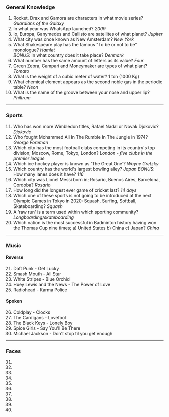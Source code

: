 ### General Knowledge
1. Rocket, Drax and Gamora are characters in what movie series? *Guardians of the Galaxy*
2. In what year was WhatsApp launched? *2009*
3. Io, Europa, Ganymedes and Callisto are satellites of what planet? *Jupiter*
4. What city was once known as New Amsterdam? *New York*
5. What Shakespeare play has the famous "To be or not to be" monologue? *Hamlet*      
      _BONUS_: In what country does it take place? *Denmark*
6. What number has the same amount of letters as its value? *Four*
7. Green Zebra, Campari and Moneymaker are types of what plant? *Tomato*
8. What is the weight of a cubic meter of water? 1 ton (1000 Kg)
9. What chemical element appears as the second noble gas in the periodic table? *Neon*
10. What is the name of the groove between your nose and upper lip? *Philtrum*
---
### Sports
11. Who has won more Wimbledon titles, Rafael Nadal or Novak Djokovic? *Djokovic*
12. Who fought Mohammed Ali In The Rumble In The Jungle in 1974? *George Foreman*
13. Which city has the most football clubs competing in its country's top division; Moscow, Rome, Tokyo, London? *London - five clubs in the premier league*
14. Which ice hockey player is known as 'The Great One'? *Wayne Gretzky*
15. Which country has the world's largest bowling alley? *Japan*
      _BONUS_: How many lanes does it have? *116*
16. Which city was Lionel Messi born in; Rosario, Buenos Aires, Barcelona, Cordoba? *Rosario*
17. How long did the longest ever game of cricket last? *14 days*
18. Which one of these sports is not going to be introduced at the next Olympic Games in Tokyo in 2020: Squash, Surfing, Softball, Skateboarding? *Squash*
19. A 'raw run' is a term used within which sporting community? *Longboarding/skateboarding*
20. Which nation is the most successful in Badminton history having won the Thomas Cup nine times; a) United States b) China c) Japan? *China*
---
### Music
#### Reverse
21. Daft Punk - Get Lucky
22. Smash Mouth - All Star
23. White Stripes - Blue Orchid
24. Huey Lewis and the News - The Power of Love
25. Radiohead - Karma Police
#### Spoken
26. Coldplay - Clocks
27. The Cardigans - Lovefool
28. The Black Keys - Lonely Boy
29. Spice Girls - Say You'll Be There
30. Michael Jackson - Don't stop til you get enough
---
### Faces
31.
32.
33.
34.
35.
36.
37.
38.
39.
40.
